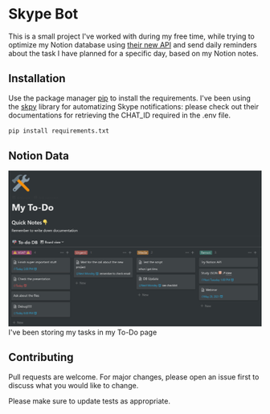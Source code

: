 # Skype Bot 

This is a small project I've worked with during my free time, while trying to optimize my Notion database using [their new API](https://developers.notion.com/docs/getting-started) and send daily reminders about the task I have planned for a specific day, based on my Notion notes.
## Installation

Use the package manager [pip](https://pip.pypa.io/en/stable/) to install the requirements. I've been using the [skpy](https://pypi.org/project/SkPy/) library for automatizing Skype notifications: please check out their documentations for retrieving the CHAT_ID required in the .env file.

```bash
pip install requirements.txt
```

## Notion Data

![my To-Do page](https://github.com/mutt0-ds/skype_notion_bot/blob/main/media/home.png)
I've been storing my tasks in my To-Do page 


## Contributing
Pull requests are welcome. For major changes, please open an issue first to discuss what you would like to change.

Please make sure to update tests as appropriate.
